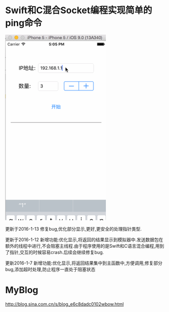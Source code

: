 # Swift和C混合Socket编程实现简单的ping命令


![](/xwjack.gif?raw=true)

更新于2016-1-13
修复bug,优化部分显示,更好,更安全的处理指针类型.

更新于2016-1-12
新增功能:优化显示,将返回的结果显示到模拟器中.发送数据包在额外的线程中进行,不会阻塞主线程.由于程序使用的是Swift和C语言混合编程,用到了指针,交互的时候容易crash.后续会继续修复bug.

更新2016-1-7
新增功能:优化显示,将返回结果集中到主函数中,方便调用,修复部分bug,添加超时处理,防止程序一直处于阻塞状态

# MyBlog
http://blog.sina.com.cn/s/blog_e6c8dadc0102wbow.html
